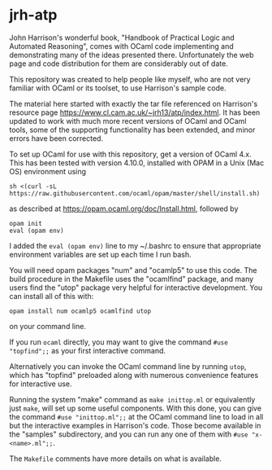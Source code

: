 # jrh-atp

John Harrison's wonderful book, "Handbook of Practical Logic and Automated Reasoning",
comes with OCaml code implementing and demonstrating many of the ideas presented there.
Unfortunately the web page and code distribution for them are considerably out of date.

This repository was created to help people like myself, who are not very familiar with
OCaml or its toolset, to use Harrison's sample code.

The material here started with exactly the tar file referenced on Harrison's resource page
https://www.cl.cam.ac.uk/~jrh13/atp/index.html.  It has been updated to work with much
more recent versions of OCaml and OCaml tools, some of the supporting functionality
has been extended, and minor errors have been corrected.

To set up OCaml for use with this repository, get a version of OCaml 4.x.  This has
been tested with version 4.10.0, installed with OPAM in a Unix (Mac OS) environment using

```
sh <(curl -sL https://raw.githubusercontent.com/ocaml/opam/master/shell/install.sh)
```

as described at https://opam.ocaml.org/doc/Install.html, followed by

```
opam init
eval (opam env)
```

I added the ```eval (opam env)``` line to my ~/.bashrc to ensure that appropriate
environment variables are set up each time I run bash.

You will need opam packages "num" and "ocamlp5" to use this code.
The build procedure in the Makefile uses the "ocamlfind" package,
and many users find the "utop" package very helpful for interactive
development.  You can install all of this with:

```
opam install num ocamlp5 ocamlfind utop
```

on your command line.

If you run ```ocaml``` directly, you may want to give the command ```#use "topfind";;```
as your first interactive command.

Alternatively you can invoke the OCaml command line by running ```utop```, which
has "topfind" preloaded along with numerous convenience features for interactive use.

Running the system "make" command as ```make inittop.ml``` or equivalently just ```make```,
will set up some useful components.  With this done, you can give the command
```#use "inittop.ml";;``` at the OCaml command line to load in all but the interactive
examples in Harrison's code.  Those become available in the "samples" subdirectory,
and you can run any one of them with ```#use "x-<name>.ml";;```.

The ```Makefile``` comments have more details on what is available.
